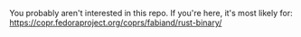 You probably aren't interested in this repo.  If you're
here, it's most likely for:
https://copr.fedoraproject.org/coprs/fabiand/rust-binary/
